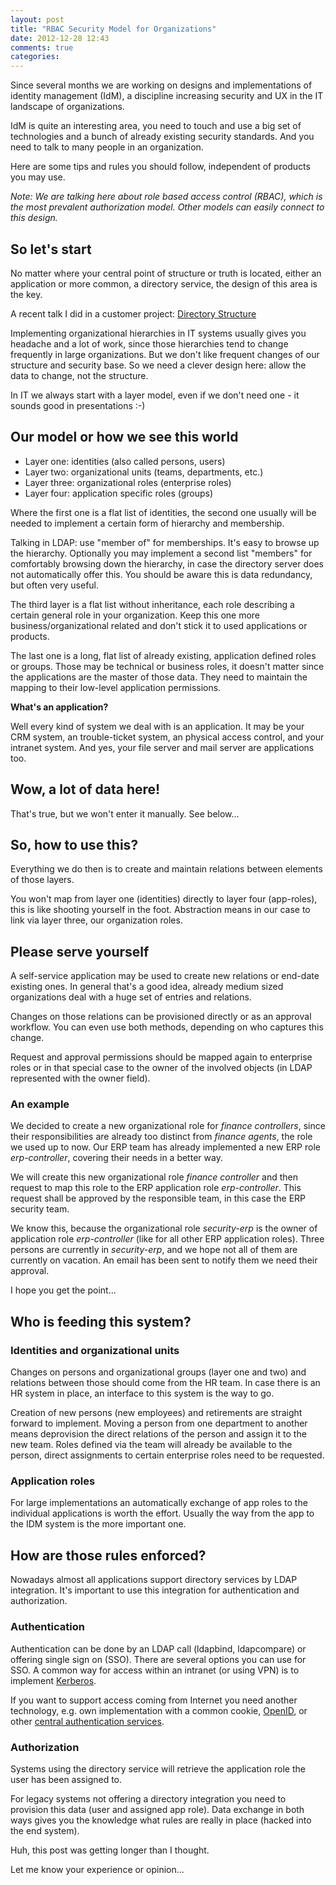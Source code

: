 ```yaml
---
layout: post
title: "RBAC Security Model for Organizations"
date: 2012-12-28 12:43
comments: true
categories: 
---
```


Since several months we are working on designs and implementations of
identity management (IdM), a discipline increasing security and UX in the IT
landscape of organizations.

IdM is quite an interesting area, you need to touch and use a big set of
technologies and a bunch of already existing security standards. And you
need to talk to many people in an organization.

Here are some tips and rules you should follow, independent of products
you may use.

*Note: We are talking here about role based access control (RBAC), which is the
most prevalent authorization model. Other models can easily connect to
this design.*

## So let's start

No matter where your central point of structure or truth is located,
either an application or more common, a directory service, the design of
this area is the key.

A recent talk I did in a customer project:
[Directory Structure](http://agoracon.at/talks/directory-structure.html)

Implementing organizational hierarchies in IT systems usually gives you
headache and a lot of work, since those hierarchies tend to change
frequently in large organizations. But we don't like frequent changes of
our structure and security base. So we need a clever design here: allow
the data to change, not the structure.

In IT we always start with a layer model, even if we don't need
one - it sounds good in presentations :-)

## Our model or how we see this world

+ Layer one: identities (also called persons, users)
+ Layer two: organizational units (teams, departments, etc.)
+ Layer three: organizational roles (enterprise roles)
+ Layer four: application specific roles (groups)

Where the first one is a flat list of identities, the second one usually 
will be needed to implement a certain form of hierarchy and membership.

Talking in LDAP: use "member of" for memberships. It's easy to browse up 
the hierarchy. Optionally you may implement a second list "members"
for comfortably browsing down the hierarchy, in case the directory 
server does not automatically offer this. You should be aware this is 
data redundancy, but often very useful.

The third layer is a flat list without inheritance, each role
describing a certain general role in your organization. Keep this one
more business/organizational related and don't stick it to used
applications or products. 

The last one is a long, flat list of already existing, application
defined roles or groups. Those may be technical or business roles, 
it doesn't matter since the applications are the
master of those data. They need to maintain the mapping to their low-level
application permissions.

**What's an application?**

Well every kind of system we deal with is an application. It may be your
CRM system, an trouble-ticket system, an physical access control, and
your intranet system. And yes, your file server and mail server are
applications too.

## Wow, a lot of data here!

That's true, but we won't enter it manually. See below...

## So, how to use this?

Everything we do then is to create and maintain relations between
elements of those layers.

You won't map from layer one (identities) directly to layer four
(app-roles), this is like shooting yourself in the foot. Abstraction
means in our case to link via layer three, our organization roles.

## Please serve yourself

A self-service application may be used to create new relations or
end-date existing ones. In general that's a good idea, 
already medium sized organizations deal with a huge set of 
entries and relations.

Changes on those relations can be provisioned directly or as an 
approval workflow. You can even use both methods, depending on who
captures this change.

Request and approval permissions should be mapped again to
enterprise roles or in that special case to the owner of
the involved objects (in LDAP represented with the owner field). 

### An example

We decided to create a new organizational role for
*finance controllers*, since their responsibilities are already too 
distinct from *finance agents*, the role we used up to now. Our ERP 
team has already implemented a new ERP role *erp-controller*, covering 
their needs in a better way.

We will create this new organizational role *finance controller* and
then request to map this role to the ERP application role
*erp-controller*. This request shall be approved by the responsible
team, in this case the ERP security team.

We know this, because the organizational role *security-erp* is the owner
of application role *erp-controller* (like for all other ERP
application roles). Three persons are currently in *security-erp*, and we
hope not all of them are currently on vacation. An email has been sent
to notify them we need their approval.

I hope you get the point...

## Who is feeding this system?

### Identities and organizational units

Changes on persons and organizational groups (layer one and two) and
relations between those should come from the HR team. In case there 
is an HR system in place, an 
interface to this system is the way to go. 

Creation of new persons (new employees) and retirements are straight
forward to implement. Moving a person from one department to another
means deprovision the direct relations of the person and assign it to
the new team. Roles defined via the team will already be available to
the person, direct assignments to certain enterprise roles need to be
requested.

### Application roles

For large implementations an automatically exchange of app roles to the
individual applications is worth the effort. Usually the way from the
app to the IDM system is the more important one.

## How are those rules enforced?

Nowadays almost all applications support directory services by LDAP
integration. It's important to use this integration for authentication
and authorization.

### Authentication

Authentication can be done by an LDAP call (ldapbind, ldapcompare) or
offering single sign on (SSO). There are several options you can use for
SSO. A common way for access within an intranet 
(or using VPN) is to implement [Kerberos](https://en.wikipedia.org/wiki/Kerberos_(protocol)). 

If you want to support access coming from Internet you need another
technology, e.g. own implementation with a common cookie, 
[OpenID](https://en.wikipedia.org/wiki/Openid), or other 
[central authentication services](https://en.wikipedia.org/wiki/Central_Authentication_Service).

### Authorization

Systems using the directory service will retrieve the application role 
the user has been assigned to.

For legacy systems not offering a directory integration you need to
provision this data (user and assigned app role). Data exchange in both
ways gives you the knowledge what rules are really in place (hacked into
the end system).

Huh, this post was getting longer than I thought.

Let me know your experience or opinion...



